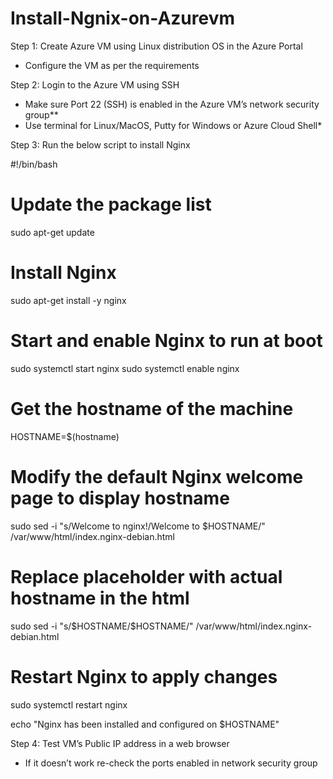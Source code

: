 # Install-Ngnix-on-Azurevm

Step 1: Create Azure VM using Linux distribution OS in the Azure Portal
* Configure the VM as per the requirements

Step 2: Login to the Azure VM using SSH 
* Make sure Port 22 (SSH) is enabled in the Azure VM’s network security group**
* Use terminal for Linux/MacOS, Putty for Windows or Azure Cloud Shell*

Step 3: Run the below script to install Nginx

#!/bin/bash
# Update the package list
sudo apt-get update

# Install Nginx
sudo apt-get install -y nginx

# Start and enable Nginx to run at boot
sudo systemctl start nginx
sudo systemctl enable nginx

# Get the hostname of the machine
HOSTNAME=$(hostname)

# Modify the default Nginx welcome page to display hostname
sudo sed -i "s/Welcome to nginx\!/Welcome to \$HOSTNAME/" /var/www/html/index.nginx-debian.html

# Replace placeholder with actual hostname in the html
sudo sed -i "s/\$HOSTNAME/$HOSTNAME/" /var/www/html/index.nginx-debian.html

# Restart Nginx to apply changes
sudo systemctl restart nginx

echo "Nginx has been installed and configured on $HOSTNAME"

Step 4: Test VM’s Public IP address in a web browser 
* If it doesn’t work re-check the ports enabled in network security group

